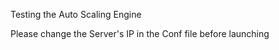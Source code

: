 Testing the Auto Scaling Engine 

Please change the Server's IP in the Conf file before launching 

